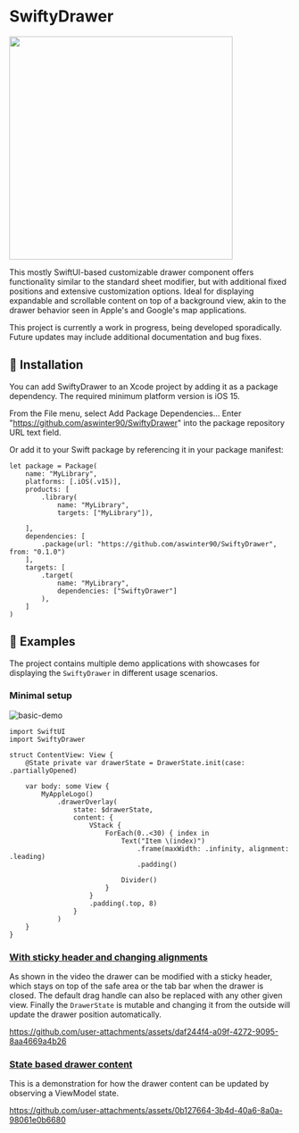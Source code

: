 # SwiftyDrawer

<img src="https://github.com/user-attachments/assets/a439db3d-2bbe-4c81-aaa0-7308832dd5ce" width=400p>

This mostly SwiftUI-based customizable drawer component offers functionality similar to the standard sheet modifier, but with additional fixed positions and extensive customization options. Ideal for displaying expandable and scrollable content on top of a background view, akin to the drawer behavior seen in Apple's and Google's map applications.

This project is currently a work in progress, being developed sporadically. Future updates may include additional documentation and bug fixes.

## 🔩 Installation
You can add SwiftyDrawer to an Xcode project by adding it as a package dependency. The required minimum platform version is iOS 15.

From the File menu, select Add Package Dependencies...
Enter "https://github.com/aswinter90/SwiftyDrawer" into the package repository URL text field.

Or add it to your Swift package by referencing it in your package manifest:

```
let package = Package(
    name: "MyLibrary",
    platforms: [.iOS(.v15)],
    products: [
        .library(
            name: "MyLibrary",
            targets: ["MyLibrary"]),

    ],
    dependencies: [
        .package(url: "https://github.com/aswinter90/SwiftyDrawer", from: "0.1.0")
    ],
    targets: [
        .target(
            name: "MyLibrary",
            dependencies: ["SwiftyDrawer"]
        ),
    ]
)
```

## 📱 Examples

The project contains multiple demo applications with showcases for displaying the `SwiftyDrawer` in different usage scenarios.

### Minimal setup

![basic-demo](https://github.com/user-attachments/assets/32200c26-2df8-4a76-8f9f-f4ada0509f31)

```
import SwiftUI
import SwiftyDrawer

struct ContentView: View {
    @State private var drawerState = DrawerState.init(case: .partiallyOpened)

    var body: some View {
        MyAppleLogo()
            .drawerOverlay(
                state: $drawerState,
                content: {
                    VStack {
                        ForEach(0..<30) { index in
                            Text("Item \(index)")
                                .frame(maxWidth: .infinity, alignment: .leading)
                                .padding()

                            Divider()
                        }
                    }
                    .padding(.top, 8)
                }
            )
    }
}
```

### [With sticky header and changing alignments](https://github.com/aswinter90/SwiftyDrawer/blob/main/SwiftyDrawer-Demo/SwiftyDrawer-Advanced-Demo/ContentView.swift)

As shown in the video the drawer can be modified with a sticky header, which stays on top of the safe area or the tab bar when the drawer is closed. The default drag handle can also be replaced with any other given view.
Finally the `DrawerState` is mutable and changing it from the outside will update the drawer position automatically.

https://github.com/user-attachments/assets/daf244f4-a09f-4272-9095-8aa4669a4b26

### [State based drawer content](https://github.com/aswinter90/SwiftyDrawer/blob/main/SwiftyDrawer-Demo/SwiftyDrawer-Map-Demo/ContentView.swift)

This is a demonstration for how the drawer content can be updated by observing a ViewModel state.

https://github.com/user-attachments/assets/0b127664-3b4d-40a6-8a0a-98061e0b6680
